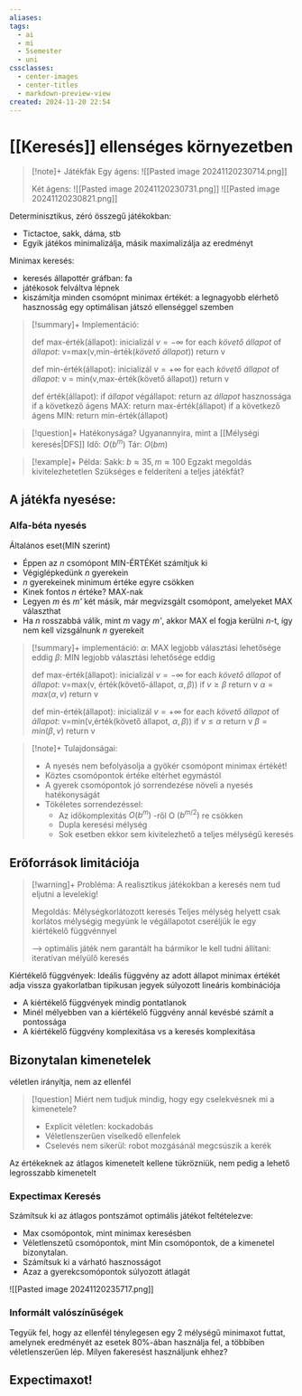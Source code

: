 ```yaml
---
aliases: 
tags:
  - ai
  - mi
  - 5semester
  - uni
cssclasses:
  - center-images
  - center-titles
  - markdown-preview-view
created: 2024-11-20 22:54
---
```


# [[Keresés]] ellenséges környezetben

>[!note]+ Játékfák
>Egy ágens:
>![[Pasted image 20241120230714.png]]
>
>Két ágens:
>![[Pasted image 20241120230731.png]]
>![[Pasted image 20241120230821.png]]


Determinisztikus, zéró összegű játékokban:
- Tictactoe, sakk, dáma, stb
- Egyik játékos minimalizálja, másik maximalizálja az eredményt

Minimax keresés:
- keresés állapottér gráfban: fa
- játékosok felváltva lépnek
- kiszámítja minden csomópnt minimax értékét: a legnagyobb elérhető hasznosság egy optimálisan játszó ellenséggel szemben

>[!summary]+ Implementáció:
> 
>def max-érték(állapot):
>	inicializál $v=-\infty$
>	for each *követő állapot* of *állapot*:
>		v=max(v,min-érték(*követő állapot*))
>	return v
>
>def min-érték(állapot):
>	inicializál $v=+\infty$
>	for each *követő állapot* of *állapot*:
>		v = min(v,max-érték(követő állapot))
>	return v
>
>def érték(állapot):
>	if *állapot* végállapot: return az *állapot* hasznossága
>	if a következő ágens MAX: return max-érték(állapot)
>	if a következő ágens MIN: return min-érték(állapot)


>[!question]+ Hatékonysága?
>Ugyanannyira, mint a [[Mélységi keresés|DFS]]
>Idő: $O(b^m)$
>Tár: $O(bm)$

>[!example]+ Példa:
>Sakk: $b\approx 35, m \approx 100$
>Egzakt megoldás kivitelezhetetlen
>Szükséges e felderíteni a teljes játékfát?

## A játékfa nyesése:

### Alfa-béta nyesés

Általános eset(MIN szerint)
- Éppen az *n* csomópont MIN-ÉRTÉKét számítjuk ki
- Végiglépkedünk *n* gyerekein
- *n* gyerekeinek minimum értéke egyre csökken
- Kinek fontos *n* értéke? MAX-nak
- Legyen *m* és *m'* két másik, már megvizsgált csomópont, amelyeket MAX választhat
- Ha *n* rosszabbá válik, mint *m* vagy *m'*, akkor MAX el fogja kerülni *n*-t, így nem kell vizsgálnunk *n* gyerekeit

>[!summary]+ implementáció:
> $\alpha$: MAX legjobb választási lehetősége eddig
> $\beta$: MIN legjobb választási lehetősége eddig
> 
> def max-érték(állapot):
> 	inicializál $v=-\infty$
> 	for each *követő állapot* of *állapot*:
> 		v=max(v, érték(követő-állapot, $\alpha, \beta$))
> 		if $v\geq \beta$ return v
> 		$\alpha=max(\alpha,v)$
> 	return v
> 	
> def min-érték(állapot):
> 	inicializál $v=+\infty$
> 	for each *követő állapot* of *állapot*:
> 		v=min(v,érték(követő állapot, $\alpha, \beta$))
> 		if $v\leq \alpha$ return v
> 		$\beta = min(\beta, v)$
> 	return v

>[!note]+ Tulajdonságai:
>- A nyesés nem befolyásolja a gyökér csomópont minimax értékét!
>- Köztes csomópontok értéke eltérhet egymástól
>- A gyerek csomópontok jó sorrendezése növeli a nyesés hatékonyságát
>- Tökéletes sorrendezéssel:
>	- Az időkomplexitás $O(b^m)$ -ről O $(b^{m/2})$ re csökken
>	- Dupla keresési mélység
>	- Sok esetben ekkor sem kivitelezhető a teljes mélységű keresés

## Erőforrások limitációja

>[!warning]+ Probléma:
>A realisztikus játékokban a keresés nem tud eljutni a levelekig!
>
>Megoldás: Mélységkorlátozott keresés
>Teljes mélység helyett csak korlátos mélységig megyünk le
>végállapotot cseréljük le egy kiértékelő függvénnyel
>
>--> optimális játék nem garantált
>ha bármikor le kell tudni állítani: iteratívan mélyülő keresés

Kiértékelő függvények:
Ideális függvény az adott állapot minimax értékét adja vissza
gyakorlatban tipikusan jegyek súlyozott lineáris kombinációja

- A kiértékelő függvények mindig pontatlanok
- Minél mélyebben van a kiértékelő függvény annál kevésbé számít a pontossága
- A kiértékelő függvény komplexitása vs a keresés komplexitása


## Bizonytalan kimenetelek

véletlen irányítja, nem az ellenfél

> [!question] Miért nem tudjuk mindig, hogy egy cselekvésnek mi a kimenetele?
> - Explicit véletlen: kockadobás
> - Véletlenszerűen viselkedő ellenfelek
> - Cselevés nem sikerül: robot mozgásánál megcsúszik a kerék

Az értékeknek az átlagos kimenetelt kellene tükrözniük, nem pedig a lehető legrosszabb kimenetelt

### Expectimax Keresés

Számítsuk ki az átlagos pontszámot optimális játékot feltételezve:

- Max csomópontok, mint minimax keresésben
- Véletlenszetű csomópontok, mint Min csomópontok, de a kimenetel bizonytalan.
- Számítsuk ki a várható hasznosságot
- Azaz a gyerekcsomópontok súlyozott átlagát

![[Pasted image 20241120235717.png]]

### Informált valószínűségek

Tegyük fel, hogy az ellenfél ténylegesen egy 2 mélységű minimaxot futtat, amelynek eredményét az esetek 80%-ában használja fel, a többiben véletlenszerűen lép.
Milyen fakeresést használjunk ehhez?

Expectimaxot!
- 